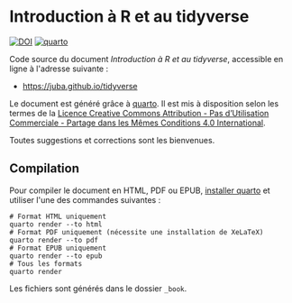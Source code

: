 # Introduction à R et au tidyverse

[![DOI](https://zenodo.org/badge/106675637.svg)](https://zenodo.org/badge/latestdoi/106675637)
[![quarto](https://github.com/juba/tidyverse/actions/workflows/publish.yml/badge.svg)](https://github.com/juba/tidyverse/actions/workflows/publish.yml)


Code source du document *Introduction à R et au tidyverse*, accessible en ligne à l'adresse suivante :

- <https://juba.github.io/tidyverse>

Le document est généré grâce à [quarto](https://quarto.org/). Il est mis à disposition selon les termes de la [Licence Creative Commons Attribution - Pas d’Utilisation Commerciale - Partage dans les Mêmes Conditions 4.0 International](http://creativecommons.org/licenses/by-nc-sa/4.0/).

Toutes suggestions et corrections sont les bienvenues.

## Compilation

Pour compiler le document en HTML, PDF ou EPUB, [installer quarto](https://quarto.org/docs/get-started/) et utiliser l'une des commandes suivantes :

```shell
# Format HTML uniquement
quarto render --to html
# Format PDF uniquement (nécessite une installation de XeLaTeX)
quarto render --to pdf
# Format EPUB uniquement
quarto render --to epub
# Tous les formats
quarto render
```

Les fichiers sont générés dans le dossier `_book`.

